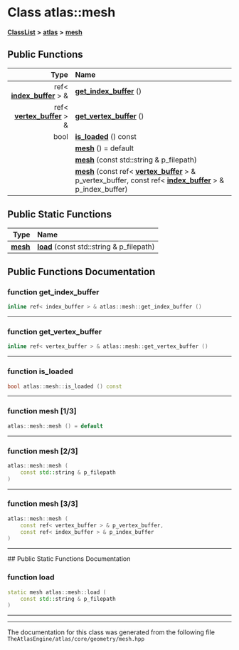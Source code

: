 

# Class atlas::mesh



[**ClassList**](annotated.md) **>** [**atlas**](namespaceatlas.md) **>** [**mesh**](classatlas_1_1mesh.md)










































## Public Functions

| Type | Name |
| ---: | :--- |
|  ref&lt; [**index\_buffer**](classatlas_1_1index__buffer.md) &gt; & | [**get\_index\_buffer**](#function-get_index_buffer) () <br> |
|  ref&lt; [**vertex\_buffer**](classatlas_1_1vertex__buffer.md) &gt; & | [**get\_vertex\_buffer**](#function-get_vertex_buffer) () <br> |
|  bool | [**is\_loaded**](#function-is_loaded) () const<br> |
|   | [**mesh**](#function-mesh-13) () = default<br> |
|   | [**mesh**](#function-mesh-23) (const std::string & p\_filepath) <br> |
|   | [**mesh**](#function-mesh-33) (const ref&lt; [**vertex\_buffer**](classatlas_1_1vertex__buffer.md) &gt; & p\_vertex\_buffer, const ref&lt; [**index\_buffer**](classatlas_1_1index__buffer.md) &gt; & p\_index\_buffer) <br> |


## Public Static Functions

| Type | Name |
| ---: | :--- |
|  [**mesh**](classatlas_1_1mesh.md) | [**load**](#function-load) (const std::string & p\_filepath) <br> |


























## Public Functions Documentation




### function get\_index\_buffer 

```C++
inline ref< index_buffer > & atlas::mesh::get_index_buffer () 
```




<hr>



### function get\_vertex\_buffer 

```C++
inline ref< vertex_buffer > & atlas::mesh::get_vertex_buffer () 
```




<hr>



### function is\_loaded 

```C++
bool atlas::mesh::is_loaded () const
```




<hr>



### function mesh [1/3]

```C++
atlas::mesh::mesh () = default
```




<hr>



### function mesh [2/3]

```C++
atlas::mesh::mesh (
    const std::string & p_filepath
) 
```




<hr>



### function mesh [3/3]

```C++
atlas::mesh::mesh (
    const ref< vertex_buffer > & p_vertex_buffer,
    const ref< index_buffer > & p_index_buffer
) 
```




<hr>
## Public Static Functions Documentation




### function load 

```C++
static mesh atlas::mesh::load (
    const std::string & p_filepath
) 
```




<hr>

------------------------------
The documentation for this class was generated from the following file `TheAtlasEngine/atlas/core/geometry/mesh.hpp`

